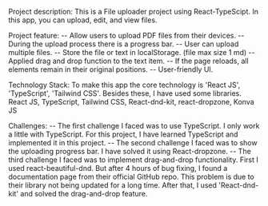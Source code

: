 Project description: This is a File uploader project using React-TypeScipt. In this app, you can upload, edit, and view files.

Project feature: 
-- Allow users to upload PDF files from their devices.
-- During the upload process there is a progress bar.
-- User can upload multiple files. 
-- Store the file or text in localStorage. (file max size 1 md)
-- Applied drag and drop function to the text item.
-- If the page reloads, all elements remain in their original positions.
-- User-friendly UI.

Technology Stack:
To make this app the core technology is 'React JS', 'TypeScript', 'Tailwind CSS'. Besides these, I have used some libraries. 
React JS, TypeScript, Tailwind CSS, React-dnd-kit, react-dropzone, Konva JS

Challenges: 
-- The first challenge I faced was to use TypeScript. I only work a little with TypeScript. For this project, I have learned TypeScript and implemented it in this project.
-- The second challenge I faced was to show the uploading progress bar.  I have solved it using React-dropzone.
--  The third challenge I faced was to implement drag-and-drop functionality. First I used react-beautiful-dnd. But after 4 hours of bug fixing, I found a documentation page from their official GitHub repo. This problem is due to their library not being updated for a long time. After that, I used 'React-dnd-kit' and solved the drag-and-drop feature. 
